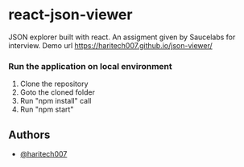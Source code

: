 # react-json-viewer
JSON explorer built with react. An assigment given by Saucelabs for interview. Demo url https://haritech007.github.io/json-viewer/

### Run the application on local environment
1. Clone the repository
2. Goto the cloned folder
3. Run "npm install" call
4. Run "npm start"


## Authors

- [@haritech007](https://www.github.com/haritech007)
